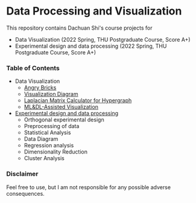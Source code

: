# Data Processing and Visualization

This repository contains Dachuan Shi's course projects for
- Data Visualization (2022 Spring, THU Postgraduate Course, Score A+)
- Experimental design and data processing (2022 Spring, THU Postgraduate Course, Score A+)


### Table of Contents
- Data Visualization
  - [Angry Bricks](./Angry%20Bricks)
  - [Visualization Diagram](./Visualization%20Diagram)
  - [Laplacian Matrix Calculator for Hypergraph](./Laplacian%20Matrix%20Visualization)
  - [ML&DL-Assisted Visualization](./ML%26DL-Assisted%20Visualization)
- [Experimental design and data processing](./Experiment%20Design%20And%20Data%20Processing)
  - Orthogonal experimental design
  - Preprocessing of data
  - Statistical Analysis
  - Data Diagram
  - Regression analysis
  - Dimensionality Reduction
  - Cluster Analysis

### Disclaimer
Feel free to use, but I am not responsible for any possible adverse consequences. 